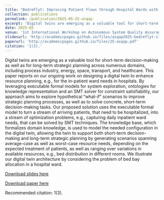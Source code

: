 ```yaml
---
title: "BedreFlyt: Improving Patient Flows through Hospital Wards with Digital Twins"
collection: publications
permalink: /publication/2025-05-25-asqap
excerpt: 'Digital twins are emerging as a valuable tool for short-term decision-making as well as for long-term strategic planning across numerous domains, including process industry, energy, space, transport, and healthcare. This paper reports on our ongoing work on designing a digital twin to enhance resource planning, e.g., for the in-patient ward needs in hospitals. By leveraging executable formal models for system exploration, ontologies for knowledge representation and an SMT solver for constraint satisfiability, our approach aims to explore hypothetical “what-if” scenarios to improve strategic planning processes, as well as to solve concrete, short-term decision-making tasks. Our proposed solution uses the executable formal model to turn a stream of arriving patients, that need to be hospitalized, into a stream of optimization problems, e.g., capturing daily inpatient ward needs, that can be solved by SMT techniques. The knowledge base, which formalizes domain knowledge, is used to model the needed configuration in the digital twin, allowing the twin to support both short-term decision-making and long-term strategic planning by generating scenarios spanning average-case as well as worst-case resource needs, depending on the expected treatment of patients, as well as ranging over variations in available resources, e.g., bed distribution in different rooms. We illustrate our digital twin architecture by considering the problem of bed bay allocation in a hospital ward.'
date: 2025-05
venue: '1st International Workshop on Autonomous System Quality Assurance and Prediction with Digital Twins (ASQAP 2025). EPTCS 2025.'
slidesurl: 'http://academicpages.github.io/files/asqap2025-bedreflyt-slides.pdf'
paperurl: 'http://academicpages.github.io/files/25-asqap.pdf'
citation: '1(3).'
---
```

Digital twins are emerging as a valuable tool for short-term decision-making as well as for long-term strategic planning across numerous domains, including process industry, energy, space, transport, and healthcare. This paper reports on our ongoing work on designing a digital twin to enhance resource planning, e.g., for the in-patient ward needs in hospitals. By leveraging executable formal models for system exploration, ontologies for knowledge representation and an SMT solver for constraint satisfiability, our approach aims to explore hypothetical “what-if” scenarios to improve strategic planning processes, as well as to solve concrete, short-term decision-making tasks. Our proposed solution uses the executable formal model to turn a stream of arriving patients, that need to be hospitalized, into a stream of optimization problems, e.g., capturing daily inpatient ward needs, that can be solved by SMT techniques. The knowledge base, which formalizes domain knowledge, is used to model the needed configuration in the digital twin, allowing the twin to support both short-term decision-making and long-term strategic planning by generating scenarios spanning average-case as well as worst-case resource needs, depending on the expected treatment of patients, as well as ranging over variations in available resources, e.g., bed distribution in different rooms. We illustrate our digital twin architecture by considering the problem of bed bay allocation in a hospital ward.

[Download slides here](http://academicpages.github.io/files/asqap2025-bedreflyt-slides.pdf)

[Download paper here](http://academicpages.github.io/files/25-asqap.pdf)

Recommended citation: 1(3).